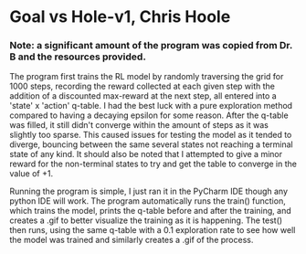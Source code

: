 # Goal vs Hole-v1, Chris Hoole
### Note: a significant amount of the program was copied from Dr. B and the resources provided.

The program first trains the RL model by randomly traversing the grid for 1000 steps, recording the reward collected
at each given step with the addition of a discounted max-reward at the next step, all entered into a 'state' x 'action'
q-table. I had the best luck with a pure exploration method compared to having a decaying epsilon for some reason. 
After the q-table was filled, it still didn't converge within the amount of steps as it was slightly too sparse. This 
caused issues for testing the model as it tended to diverge, bouncing between the same several states not reaching a
terminal state of any kind. It should also be noted that I attempted to give a minor reward for the non-terminal states
to try and get the table to converge in the value of +1.

Running the program is simple, I just ran it in the PyCharm IDE though any python IDE will work. The program 
automatically runs the train() function, which trains the model, prints the q-table before and after the training, and 
creates a .gif to better visualize the training as it is happening. The test() then runs, using the same q-table with a
0.1 exploration rate to see how well the model was trained and similarly creates a .gif of the process.